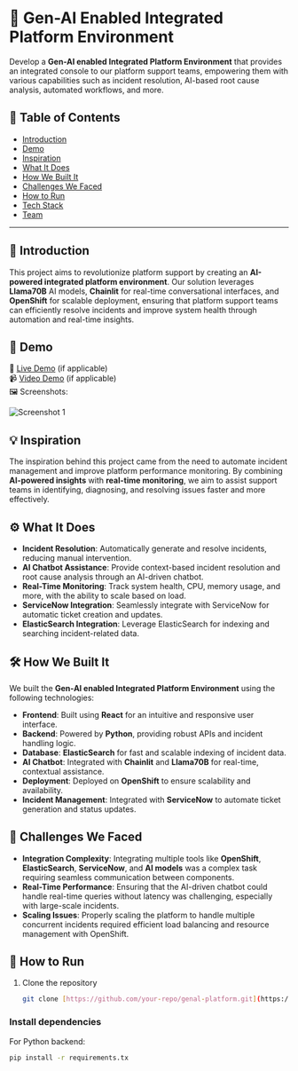# 🚀 Gen-AI Enabled Integrated Platform Environment

Develop a **Gen-AI enabled Integrated Platform Environment** that provides an integrated console to our platform support teams, empowering them with various capabilities such as incident resolution, AI-based root cause analysis, automated workflows, and more.

## 📌 Table of Contents
- [Introduction](#introduction)
- [Demo](#demo)
- [Inspiration](#inspiration)
- [What It Does](#what-it-does)
- [How We Built It](#how-we-built-it)
- [Challenges We Faced](#challenges-we-faced)
- [How to Run](#how-to-run)
- [Tech Stack](#tech-stack)
- [Team](#team)

---

## 🎯 Introduction
This project aims to revolutionize platform support by creating an **AI-powered integrated platform environment**. Our solution leverages **Llama70B** AI models, **Chainlit** for real-time conversational interfaces, and **OpenShift** for scalable deployment, ensuring that platform support teams can efficiently resolve incidents and improve system health through automation and real-time insights.

## 🎥 Demo
🔗 [Live Demo](#) (if applicable)  
📹 [Video Demo](#) (if applicable)  
🖼️ Screenshots:

![Screenshot 1](link-to-image)

## 💡 Inspiration
The inspiration behind this project came from the need to automate incident management and improve platform performance monitoring. By combining **AI-powered insights** with **real-time monitoring**, we aim to assist support teams in identifying, diagnosing, and resolving issues faster and more effectively.

## ⚙️ What It Does
- **Incident Resolution**: Automatically generate and resolve incidents, reducing manual intervention.
- **AI Chatbot Assistance**: Provide context-based incident resolution and root cause analysis through an AI-driven chatbot.
- **Real-Time Monitoring**: Track system health, CPU, memory usage, and more, with the ability to scale based on load.
- **ServiceNow Integration**: Seamlessly integrate with ServiceNow for automatic ticket creation and updates.
- **ElasticSearch Integration**: Leverage ElasticSearch for indexing and searching incident-related data.

## 🛠️ How We Built It
We built the **Gen-AI enabled Integrated Platform Environment** using the following technologies:
- **Frontend**: Built using **React** for an intuitive and responsive user interface.
- **Backend**: Powered by **Python**, providing robust APIs and incident handling logic.
- **Database**: **ElasticSearch** for fast and scalable indexing of incident data.
- **AI Chatbot**: Integrated with **Chainlit** and **Llama70B** for real-time, contextual assistance.
- **Deployment**: Deployed on **OpenShift** to ensure scalability and availability.
- **Incident Management**: Integrated with **ServiceNow** to automate ticket generation and status updates.

## 🚧 Challenges We Faced
- **Integration Complexity**: Integrating multiple tools like **OpenShift**, **ElasticSearch**, **ServiceNow**, and **AI models** was a complex task requiring seamless communication between components.
- **Real-Time Performance**: Ensuring that the AI-driven chatbot could handle real-time queries without latency was challenging, especially with large-scale incidents.
- **Scaling Issues**: Properly scaling the platform to handle multiple concurrent incidents required efficient load balancing and resource management with OpenShift.

## 🏃 How to Run
1. Clone the repository  
   ```sh
   git clone [https://github.com/your-repo/genal-platform.git](https://github.com/ewfx/gaipl-mind-over-machines.git)

### Install dependencies

For Python backend:
   ```sh
   pip install -r requirements.tx


